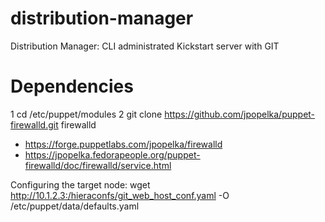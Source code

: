 distribution-manager
====================

Distribution Manager: CLI administrated Kickstart server with GIT


Dependencies
============

1 cd /etc/puppet/modules
2 git clone https://github.com/jpopelka/puppet-firewalld.git firewalld
  * https://forge.puppetlabs.com/jpopelka/firewalld
  * https://jpopelka.fedorapeople.org/puppet-firewalld/doc/firewalld/service.html

Configuring the target node:
  wget http://10.1.2.3:/hieraconfs/git_web_host_conf.yaml -O /etc/puppet/data/defaults.yaml

